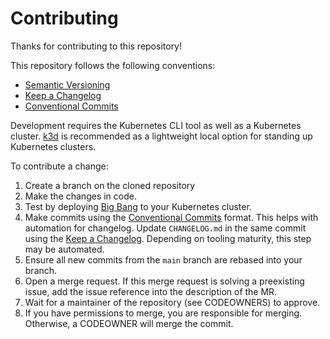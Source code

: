 # Contributing

Thanks for contributing to this repository!

This repository follows the following conventions:

* [Semantic Versioning](https://semver.org/)
* [Keep a Changelog](https://keepachangelog.com/)
* [Conventional Commits](https://www.conventionalcommits.org/)

Development requires the Kubernetes CLI tool as well as a Kubernetes cluster. [k3d](https://k3d.io) is recommended as a lightweight local option for standing up Kubernetes clusters.

To contribute a change:

1. Create a branch on the cloned repository
1. Make the changes in code.
1. Test by deploying [Big Bang](https://repo1.dsop.io/platform-one/big-bang/bigbang) to your Kubernetes cluster.
1. Make commits using the [Conventional Commits](https://www.conventionalcommits.org/) format. This helps with automation for changelog. Update `CHANGELOG.md` in the same commit using the [Keep a Changelog](https://keepachangelog.com). Depending on tooling maturity, this step may be automated.
1. Ensure all new commits from the `main` branch are rebased into your branch.
1. Open a merge request. If this merge request is solving a preexisting issue, add the issue reference into the description of the MR.
1. Wait for a maintainer of the repository (see CODEOWNERS) to approve.
1. If you have permissions to merge, you are responsible for merging. Otherwise, a CODEOWNER will merge the commit.
